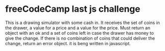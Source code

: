 # freeCodeCamp last js challenge

This is a drawing simulator with some cash in. It receives the set of coins in the drawer, a value for a price and a 
value for the price. Must return an object with an  ok and a set of coins left in case the drawer has money to give the change.
If there is no combination of coins that could deliver the change, return an error object.
it is beng written in javascript. 
